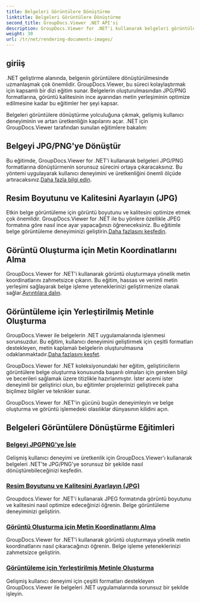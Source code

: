 ```yaml
---
title: Belgeleri Görüntülere Dönüştürme
linktitle: Belgeleri Görüntülere Dönüştürme
second_title: GroupDocs.Viewer .NET API'si
description: GroupDocs.Viewer for .NET'i kullanarak belgeleri görüntülere dönüştürmeye ilişkin eğitimleri keşfedin. Görüntü kalitesini optimize edin, metin koordinatlarını çıkarın ve kullanıcı deneyimini geliştirin.
weight: 30
url: /tr/net/rendering-documents-images/
---
```

## giriiş

.NET geliştirme alanında, belgenin görüntülere dönüştürülmesinde uzmanlaşmak çok önemlidir. GroupDocs.Viewer, bu süreci kolaylaştırmak için kapsamlı bir dizi eğitim sunar. Belgelerin oluşturulmasından JPG/PNG formatlarına, görüntü kalitesinin ince ayarından metin yerleşiminin optimize edilmesine kadar bu eğitimler her şeyi kapsar.

Belgeleri görüntülere dönüştürme yolculuğuna çıkmak, gelişmiş kullanıcı deneyiminin ve artan üretkenliğin kapılarını açar. .NET için GroupDocs.Viewer tarafından sunulan eğitimlere bakalım:

## Belgeyi JPG/PNG'ye Dönüştür
 Bu eğitimde, GroupDocs.Viewer for .NET'i kullanarak belgeleri JPG/PNG formatlarına dönüştürmenin sorunsuz sürecini ortaya çıkaracaksınız. Bu yöntemi uygulayarak kullanıcı deneyimini ve üretkenliğini önemli ölçüde artıracaksınız.[Daha fazla bilgi edin](./render-jpg-png/).

## Resim Boyutunu ve Kalitesini Ayarlayın (JPG)
 Etkin belge görüntüleme için görüntü boyutunu ve kalitesini optimize etmek çok önemlidir. GroupDocs.Viewer for .NET ile bu yönlere özellikle JPEG formatına göre nasıl ince ayar yapacağınızı öğreneceksiniz. Bu eğitimle belge görüntüleme deneyiminizi geliştirin.[Daha fazlasını keşfedin](./adjust-image-size-and-quality-jpg/).

## Görüntü Oluşturma için Metin Koordinatlarını Alma
GroupDocs.Viewer for .NET'i kullanarak görüntü oluşturmaya yönelik metin koordinatlarını zahmetsizce çıkarın. Bu eğitim, hassas ve verimli metin yerleşimi sağlayarak belge işleme yeteneklerinizi geliştirmenize olanak sağlar.[Ayrıntılara dalın](./get-text-coordinates-image/).

## Görüntüleme için Yerleştirilmiş Metinle Oluşturma
 GroupDocs.Viewer ile belgelerin .NET uygulamalarında işlenmesi sorunsuzdur. Bu eğitim, kullanıcı deneyimini geliştirmek için çeşitli formatları destekleyen, metin kaplamalı belgelerin oluşturulmasına odaklanmaktadır.[Daha fazlasını keşfet](./render-with-text-overlay/).

GroupDocs.Viewer for .NET koleksiyonundaki her eğitim, geliştiricilerin görüntülere belge oluşturma konusunda başarılı olmaları için gereken bilgi ve becerileri sağlamak üzere titizlikle hazırlanmıştır. İster acemi ister deneyimli bir geliştirici olun, bu eğitimler projelerinizi geliştirecek paha biçilmez bilgiler ve teknikler sunar.

GroupDocs.Viewer for .NET'in gücünü bugün deneyimleyin ve belge oluşturma ve görüntü işlemedeki olasılıklar dünyasının kilidini açın.

## Belgeleri Görüntülere Dönüştürme Eğitimleri
### [Belgeyi JPGPNG'ye İşle](./render-jpg-png/)
Gelişmiş kullanıcı deneyimi ve üretkenlik için GroupDocs.Viewer'ı kullanarak belgeleri .NET'te JPG/PNG'ye sorunsuz bir şekilde nasıl dönüştürebileceğinizi keşfedin.
### [Resim Boyutunu ve Kalitesini Ayarlayın (JPG)](./adjust-image-size-and-quality-jpg/)
Groupdocs.Viewer for .NET'i kullanarak JPEG formatında görüntü boyutunu ve kalitesini nasıl optimize edeceğinizi öğrenin. Belge görüntüleme deneyiminizi geliştirin.
### [Görüntü Oluşturma için Metin Koordinatlarını Alma](./get-text-coordinates-image/)
GroupDocs.Viewer for .NET'i kullanarak görüntü oluşturmaya yönelik metin koordinatlarını nasıl çıkaracağınızı öğrenin. Belge işleme yeteneklerinizi zahmetsizce geliştirin.
### [Görüntüleme için Yerleştirilmiş Metinle Oluşturma](./render-with-text-overlay/)
Gelişmiş kullanıcı deneyimi için çeşitli formatları destekleyen GroupDocs.Viewer ile belgeleri .NET uygulamalarında sorunsuz bir şekilde işleyin.